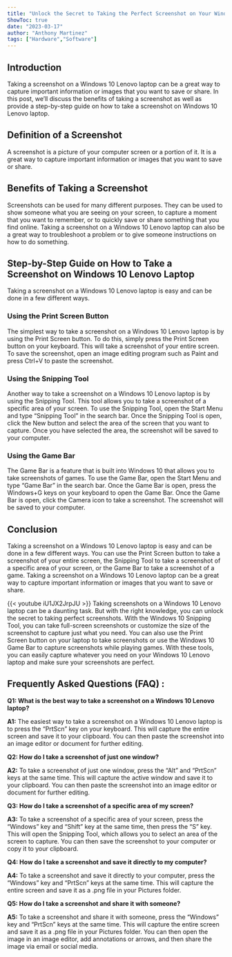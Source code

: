 ```yaml
---
title: "Unlock the Secret to Taking the Perfect Screenshot on Your Windows 10 Lenovo Laptop!"
ShowToc: true 
date: "2023-03-17"
author: "Anthony Martinez" 
tags: ["Hardware","Software"]
---
```

## Introduction

Taking a screenshot on a Windows 10 Lenovo laptop can be a great way to capture important information or images that you want to save or share. In this post, we’ll discuss the benefits of taking a screenshot as well as provide a step-by-step guide on how to take a screenshot on Windows 10 Lenovo laptop. 

## Definition of a Screenshot

A screenshot is a picture of your computer screen or a portion of it. It is a great way to capture important information or images that you want to save or share. 

## Benefits of Taking a Screenshot

Screenshots can be used for many different purposes. They can be used to show someone what you are seeing on your screen, to capture a moment that you want to remember, or to quickly save or share something that you find online. Taking a screenshot on a Windows 10 Lenovo laptop can also be a great way to troubleshoot a problem or to give someone instructions on how to do something. 

## Step-by-Step Guide on How to Take a Screenshot on Windows 10 Lenovo Laptop

Taking a screenshot on a Windows 10 Lenovo laptop is easy and can be done in a few different ways. 

### Using the Print Screen Button

The simplest way to take a screenshot on a Windows 10 Lenovo laptop is by using the Print Screen button. To do this, simply press the Print Screen button on your keyboard. This will take a screenshot of your entire screen. To save the screenshot, open an image editing program such as Paint and press Ctrl+V to paste the screenshot. 

### Using the Snipping Tool

Another way to take a screenshot on a Windows 10 Lenovo laptop is by using the Snipping Tool. This tool allows you to take a screenshot of a specific area of your screen. To use the Snipping Tool, open the Start Menu and type “Snipping Tool” in the search bar. Once the Snipping Tool is open, click the New button and select the area of the screen that you want to capture. Once you have selected the area, the screenshot will be saved to your computer. 

### Using the Game Bar

The Game Bar is a feature that is built into Windows 10 that allows you to take screenshots of games. To use the Game Bar, open the Start Menu and type “Game Bar” in the search bar. Once the Game Bar is open, press the Windows+G keys on your keyboard to open the Game Bar. Once the Game Bar is open, click the Camera icon to take a screenshot. The screenshot will be saved to your computer.

## Conclusion

Taking a screenshot on a Windows 10 Lenovo laptop is easy and can be done in a few different ways. You can use the Print Screen button to take a screenshot of your entire screen, the Snipping Tool to take a screenshot of a specific area of your screen, or the Game Bar to take a screenshot of a game. Taking a screenshot on a Windows 10 Lenovo laptop can be a great way to capture important information or images that you want to save or share.

{{< youtube iU1JX2JrpJU >}} 
Taking screenshots on a Windows 10 Lenovo laptop can be a daunting task. But with the right knowledge, you can unlock the secret to taking perfect screenshots. With the Windows 10 Snipping Tool, you can take full-screen screenshots or customize the size of the screenshot to capture just what you need. You can also use the Print Screen button on your laptop to take screenshots or use the Windows 10 Game Bar to capture screenshots while playing games. With these tools, you can easily capture whatever you need on your Windows 10 Lenovo laptop and make sure your screenshots are perfect.

## Frequently Asked Questions (FAQ) :
**Q1: What is the best way to take a screenshot on a Windows 10 Lenovo laptop?**

**A1:** The easiest way to take a screenshot on a Windows 10 Lenovo laptop is to press the “PrtScn” key on your keyboard. This will capture the entire screen and save it to your clipboard. You can then paste the screenshot into an image editor or document for further editing.

**Q2: How do I take a screenshot of just one window?**

**A2:** To take a screenshot of just one window, press the “Alt” and “PrtScn” keys at the same time. This will capture the active window and save it to your clipboard. You can then paste the screenshot into an image editor or document for further editing.

**Q3: How do I take a screenshot of a specific area of my screen?**

**A3:** To take a screenshot of a specific area of your screen, press the “Windows” key and “Shift” key at the same time, then press the “S” key. This will open the Snipping Tool, which allows you to select an area of the screen to capture. You can then save the screenshot to your computer or copy it to your clipboard.

**Q4: How do I take a screenshot and save it directly to my computer?**

**A4:** To take a screenshot and save it directly to your computer, press the “Windows” key and “PrtScn” keys at the same time. This will capture the entire screen and save it as a .png file in your Pictures folder.

**Q5: How do I take a screenshot and share it with someone?**

**A5:** To take a screenshot and share it with someone, press the “Windows” key and “PrtScn” keys at the same time. This will capture the entire screen and save it as a .png file in your Pictures folder. You can then open the image in an image editor, add annotations or arrows, and then share the image via email or social media.




